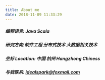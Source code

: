 ```yaml
---
title: About me 
date: 2018-11-09 11:33:29
---
```


##### 编程语言: Java Scala
##### 研究方向:软件工程 分布式技术 大数据相关技术

##### 坐标 Location: 中国 杭州   Hangzhong Chiness
##### 与我联系: idealspark@foxmail.com